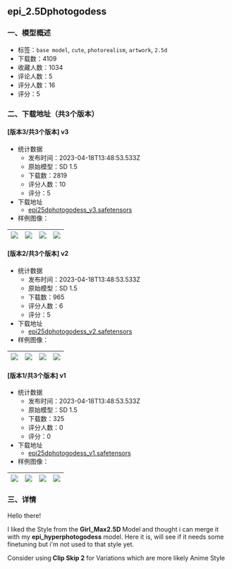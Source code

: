## epi_2.5Dphotogodess
### 一、模型概述

- 标签：`base model`, `cute`, `photorealism`, `artwork`, `2.5d`
- 下载数：4109
- 收藏人数：1034
- 评论人数：5
- 评分人数：16
- 评分：5

### 二、下载地址（共3个版本）

#### [版本3/共3个版本] v3

- 统计数据
  - 发布时间：2023-04-18T13:48:53.533Z
  - 原始模型：SD 1.5
  - 下载数：2819
  - 评分人数：10
  - 评分：5
- 下载地址
  - [epi25dphotogodess_v3.safetensors](https://civitai.com/api/download/models/36352)
- 样例图像：

| <img src="https://image.civitai.com/xG1nkqKTMzGDvpLrqFT7WA/76c5a180-ad61-4df2-4656-0218a6cbee00/width=450/418626.jpeg" /> | <img src="https://image.civitai.com/xG1nkqKTMzGDvpLrqFT7WA/c9cde8e7-baea-4b9a-bbe6-908203a56f00/width=450/418631.jpeg" /> | <img src="https://image.civitai.com/xG1nkqKTMzGDvpLrqFT7WA/562fc0a2-b3b8-472c-3f65-08bc88612d00/width=450/418630.jpeg" /> | <img src="https://image.civitai.com/xG1nkqKTMzGDvpLrqFT7WA/1426c712-9b9d-4714-beef-832897d18e00/width=450/418628.jpeg" /> |
| ---- | ---- | ---- | ---- |

#### [版本2/共3个版本] v2

- 统计数据
  - 发布时间：2023-04-18T13:48:53.533Z
  - 原始模型：SD 1.5
  - 下载数：965
  - 评分人数：6
  - 评分：5
- 下载地址
  - [epi25dphotogodess_v2.safetensors](https://civitai.com/api/download/models/32429)
- 样例图像：

| <img src="https://image.civitai.com/xG1nkqKTMzGDvpLrqFT7WA/cf41ef6e-ef3e-4d91-0281-5313811f7500/width=450/373422.jpeg" /> | <img src="https://image.civitai.com/xG1nkqKTMzGDvpLrqFT7WA/42009ad3-c623-4dae-c37c-eaccd7c88200/width=450/369751.jpeg" /> | <img src="https://image.civitai.com/xG1nkqKTMzGDvpLrqFT7WA/59396844-2320-4a38-72e2-f036eefe9100/width=450/369845.jpeg" /> | <img src="https://image.civitai.com/xG1nkqKTMzGDvpLrqFT7WA/92b83c10-278f-4afa-f48a-4c3713a26200/width=450/369692.jpeg" /> |
| ---- | ---- | ---- | ---- |

#### [版本1/共3个版本] v1

- 统计数据
  - 发布时间：2023-04-18T13:48:53.533Z
  - 原始模型：SD 1.5
  - 下载数：325
  - 评分人数：0
  - 评分：0
- 下载地址
  - [epi25dphotogodess_v1.safetensors](https://civitai.com/api/download/models/32031)
- 样例图像：

| <img src="https://image.civitai.com/xG1nkqKTMzGDvpLrqFT7WA/dc02a4b2-8564-4ed0-399d-485855bc0200/width=450/368752.jpeg" /> | <img src="https://image.civitai.com/xG1nkqKTMzGDvpLrqFT7WA/b4ba991d-eec2-42e9-8e73-0a734bc07700/width=450/364320.jpeg" /> | <img src="https://image.civitai.com/xG1nkqKTMzGDvpLrqFT7WA/899532a7-736b-4957-b387-7d74f4dd3e00/width=450/364322.jpeg" /> | <img src="https://image.civitai.com/xG1nkqKTMzGDvpLrqFT7WA/f3838bc3-1315-41f8-ff11-8b88910a0700/width=450/364321.jpeg" /> |
| ---- | ---- | ---- | ---- |


### 三、详情
<p>Hello there!</p><p>I liked the Style from the <strong>Girl_Max2.5D </strong>Model and thought i can merge it with my <strong>epi_hyperphotogodess</strong> model. Here it is, will see if it needs some finetuning but i'm not used to that style yet.</p><p></p><p>Consider using<strong> Clip Skip 2</strong> for Variations which are more likely Anime Style</p>